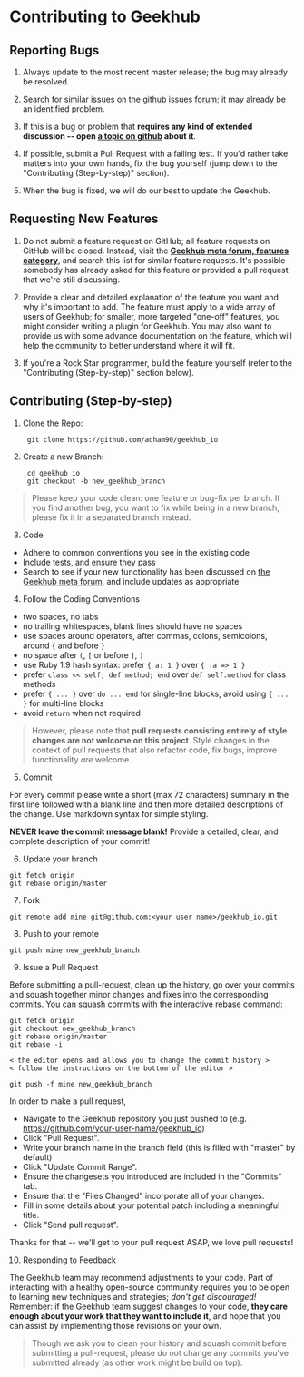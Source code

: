 # Contributing to Geekhub
## Reporting Bugs

1. Always update to the most recent master release; the bug may already be resolved.

2. Search for similar issues on the [github issues forum][m]; it may already be an identified problem.

3. If this is a bug or problem that **requires any kind of extended discussion -- open [a topic on github][m] about it**.

4. If possible, submit a Pull Request with a failing test. If you'd rather take matters into your own hands, fix the bug yourself (jump down to the "Contributing (Step-by-step)" section).

5. When the bug is fixed, we will do our best to update the Geekhub.

## Requesting New Features

1. Do not submit a feature request on GitHub; all feature requests on GitHub will be closed. Instead, visit the **[Geekhub meta forum, features category](http://geekhub.io)**, and search this list for similar feature requests. It's possible somebody has already asked for this feature or provided a pull request that we're still discussing.

2. Provide a clear and detailed explanation of the feature you want and why it's important to add. The feature must apply to a wide array of users of Geekhub; for smaller, more targeted "one-off" features, you might consider writing a plugin for Geekhub. You may also want to provide us with some advance documentation on the feature, which will help the community to better understand where it will fit.

3. If you're a Rock Star programmer, build the feature yourself (refer to the "Contributing (Step-by-step)" section below).

## Contributing (Step-by-step)

1. Clone the Repo:

        git clone https://github.com/adham90/geekhub_io

2. Create a new Branch:

        cd geekhub_io
        git checkout -b new_geekhub_branch

 > Please keep your code clean: one feature or bug-fix per branch. If you find another bug, you want to fix while being in a new branch, please fix it in a separated branch instead.

3. Code
  * Adhere to common conventions you see in the existing code
  * Include tests, and ensure they pass
  * Search to see if your new functionality has been discussed on [the Geekhub meta forum](http://geekhub.io), and include updates as appropriate

4. Follow the Coding Conventions
  * two spaces, no tabs
  * no trailing whitespaces, blank lines should have no spaces
  * use spaces around operators, after commas, colons, semicolons, around `{` and before `}`
  * no space after `(`, `[` or before `]`, `)`
  * use Ruby 1.9 hash syntax: prefer `{ a: 1 }` over `{ :a => 1 }`
  * prefer `class << self; def method; end` over `def self.method` for class methods
  * prefer `{ ... }` over `do ... end` for single-line blocks, avoid using `{ ... }` for multi-line blocks
  * avoid `return` when not required

  > However, please note that **pull requests consisting entirely of style changes are not welcome on this project**. Style changes in the context of pull requests that also refactor code, fix bugs, improve functionality *are* welcome.

5. Commit

  For every commit please write a short (max 72 characters) summary in the first line followed with a blank line and then more detailed descriptions of the change. Use markdown syntax for simple styling.

  **NEVER leave the commit message blank!** Provide a detailed, clear, and complete description of your commit!

6. Update your branch

  ```
  git fetch origin
  git rebase origin/master
  ```

7. Fork

  ```
  git remote add mine git@github.com:<your user name>/geekhub_io.git
  ```

8. Push to your remote

  ```
  git push mine new_geekhub_branch
  ```

9. Issue a Pull Request

  Before submitting a pull-request, clean up the history, go over your commits and squash together minor changes and fixes into the corresponding commits. You can squash commits with the interactive rebase command:

  ```
  git fetch origin
  git checkout new_geekhub_branch
  git rebase origin/master
  git rebase -i

  < the editor opens and allows you to change the commit history >
  < follow the instructions on the bottom of the editor >

  git push -f mine new_geekhub_branch
  ```


  In order to make a pull request,
  * Navigate to the Geekhub repository you just pushed to (e.g. https://github.com/your-user-name/geekhub_io)
  * Click "Pull Request".
  * Write your branch name in the branch field (this is filled with "master" by default)
  * Click "Update Commit Range".
  * Ensure the changesets you introduced are included in the "Commits" tab.
  * Ensure that the "Files Changed" incorporate all of your changes.
  * Fill in some details about your potential patch including a meaningful title.
  * Click "Send pull request".

  Thanks for that -- we'll get to your pull request ASAP, we love pull requests!

10. Responding to Feedback

  The Geekhub team may recommend adjustments to your code. Part of interacting with a healthy open-source community requires you to be open to learning new techniques and strategies; *don't get discouraged!* Remember: if the Geekhub team suggest changes to your code, **they care enough about your work that they want to include it**, and hope that you can assist by implementing those revisions on your own.

  > Though we ask you to clean your history and squash commit before submitting a pull-request, please do not change any commits you've submitted already (as other work might be build on top).

[m]: https://github.com/adham90/geekhub_io/issues
